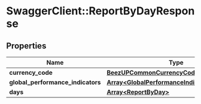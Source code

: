 # SwaggerClient::ReportByDayResponse

## Properties
Name | Type | Description | Notes
------------ | ------------- | ------------- | -------------
**currency_code** | [**BeezUPCommonCurrencyCode**](BeezUPCommonCurrencyCode.md) |  | 
**global_performance_indicators** | [**Array&lt;GlobalPerformanceIndicatorByChannel&gt;**](GlobalPerformanceIndicatorByChannel.md) |  | 
**days** | [**Array&lt;ReportByDay&gt;**](ReportByDay.md) |  | 


